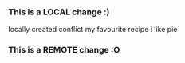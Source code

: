 ### This is a LOCAL change :)
locally created conflict
my favourite recipe
i like pie
### This is a REMOTE change :O